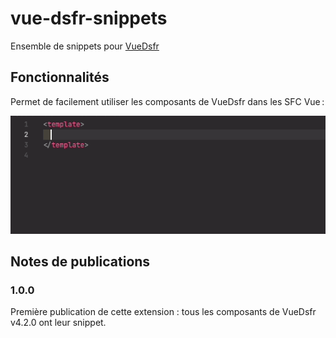 # vue-dsfr-snippets

Ensemble de snippets pour [VueDsfr](https://github.com/dnum-mi/vue-dsfr)

## Fonctionnalités

Permet de facilement utiliser les composants de VueDsfr dans les SFC Vue :

![DsrfInputGroup](images/dsfr-input-anim.gif)

## Notes de publications

### 1.0.0

Première publication de cette extension : tous les composants de VueDsfr v4.2.0 ont leur snippet.

